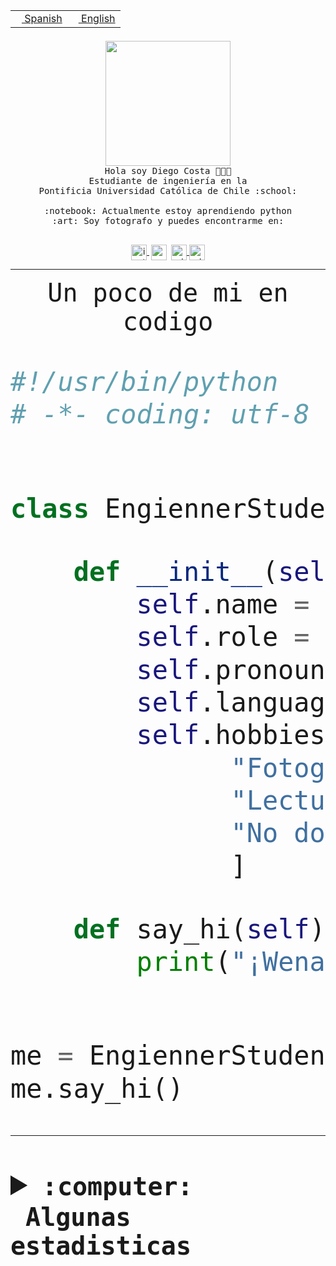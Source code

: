 <table border="0"  align="right">
 <tr><td><a href="README.md"><img src="https://upload.wikimedia.org/wikipedia/commons/thumb/8/89/Bandera_de_Espa%C3%B1a.svg/1200px-Bandera_de_Espa%C3%B1a.svg.png" height="10"> Spanish</a></td>
 <td><a href="README.en.md"><img src="https://upload.wikimedia.org/wikipedia/commons/a/a4/Flag_of_the_United_States.svg" height="10"> English</a></td></tr>
</table><br><br><br>


<p align="center">
  <img src="https://github.com/diegocostares/diegocostares/blob/main/Images/aaa2.gif?raw=true" height="200px" weight="200px">
  <br><samp>
    Hola soy Diego Costa 👨🏻‍💻<br>
    Estudiante de ingeniería en la <br>
    Pontificia Universidad Católica de Chile :school:<br>
  <br>
    :notebook: Actualmente estoy aprendiendo python <br>
    :art: Soy fotografo y puedes encontrarme en: <br>
  <br></samp>
  
</p>

<p align="center">
   <a href="https://instagram.com/diegocosta_no" target="blank">
    <img 
    align="center" src="https://cdn.jsdelivr.net/npm/simple-icons@3.0.1/icons/instagram.svg" alt="instagram" height="25px" width="25px" />
  </a>
  <a style="border: 3px solid; color: white;"href="https://t.me/diegocosta_no" target="blank">
  <img
  align="center" alt="Telegram" width="25px" src="https://icons-for-free.com/iconfiles/png/512/Telegram-1324888767380505522.png" />
</a>
<a href="https://api.whatsapp.com/send?phone=56971897835&text=Hola!" target="blank">
  <img
  align="center" alt="wtsp" width="25px" src="https://img.icons8.com/pastel-glyph/2x/whatsapp--v2.png" />
</a>
<a href="https://www.linkedin.com/in/diego-costa-786249213/" target="blank">
  <img
  align="center" alt="wtsp" width="25px" src="https://img.icons8.com/metro/452/linkedin.png" />
</a>

  </a>
</p>

---


<p align="center"><font size="25"><samp>Un poco de mi en codigo</samp></front></p>


```python
#!/usr/bin/python
# -*- coding: utf-8 -*-


class EngiennerStudent:

    def __init__(self):
        self.name = "Diego Costa"
        self.role = "Estudiante"
        self.pronouns = "he/him"
        self.language_spoken = ["es_CL", "en_US"]
        self.hobbies = [
              "Fotografia",
              "Lectura",
              "No dormir",
              ]

    def say_hi(self):
        print("¡Wena mundo!")


me = EngiennerStudent()
me.say_hi()
```
---
<details>
  <summary><b><samp>:computer: &nbsp;Algunas estadisticas</samp></b></summary>
  <br/></p>

<!--START_SECTION:waka-->
![Code Time](http://img.shields.io/badge/Code%20Time-1%2C023%20hrs%2026%20mins-blue)

**Soy nocturno 🦉** 

```text
🌞 Mañana                 27 commits          ░░░░░░░░░░░░░░░░░░░░░░░░░   00.90 % 
🌆 Día                    931 commits         ████████░░░░░░░░░░░░░░░░░   31.18 % 
🌃 Tarde                  1300 commits        ███████████░░░░░░░░░░░░░░   43.54 % 
🌙 Noche                  728 commits         ██████░░░░░░░░░░░░░░░░░░░   24.38 % 
```
📅 **Soy más productivo los Martes** 

```text
Lunes                    470 commits         ████░░░░░░░░░░░░░░░░░░░░░   15.74 % 
Martes                   580 commits         █████░░░░░░░░░░░░░░░░░░░░   19.42 % 
Miércoles                393 commits         ███░░░░░░░░░░░░░░░░░░░░░░   13.16 % 
Jueves                   450 commits         ████░░░░░░░░░░░░░░░░░░░░░   15.07 % 
Viernes                  429 commits         ████░░░░░░░░░░░░░░░░░░░░░   14.37 % 
Sábado                   237 commits         ██░░░░░░░░░░░░░░░░░░░░░░░   07.94 % 
Domingo                  427 commits         ████░░░░░░░░░░░░░░░░░░░░░   14.30 % 
```


📊 **Esta semana me dediqué a** 

```text
🐱‍💻 Proyectos: 
arqui-t3                 15 hrs 33 mins      ███████████████░░░░░░░░░░   59.56 % 
2023-1-S4-Grupo2-IA      5 hrs 5 mins        █████░░░░░░░░░░░░░░░░░░░░   19.48 % 
2023-1-S4-Grupo2-Scraper 2 hrs 16 mins       ██░░░░░░░░░░░░░░░░░░░░░░░   08.73 % 
2023-1-S4-Grupo2-Backend 1 hr                █░░░░░░░░░░░░░░░░░░░░░░░░   03.84 % 
fakeio-main              58 mins             █░░░░░░░░░░░░░░░░░░░░░░░░   03.73 % 
```


 Last Updated on 07/06/2023 18:24:06 UTC
<!--END_SECTION:waka-->
  
  

<p align="center"> <img src="https://github-readme-stats.vercel.app/api?username=diegocostares&show_icons=true&theme=ayu-mirage" alt="abhisheknaiidu" /></p>
 
</details>
